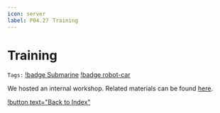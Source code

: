 ```yaml
---
icon: server
label: P04.27⠀Training
---
```

# Training
`Tags:` [!badge Submarine](/projects/P04-submarine.md) [!badge robot-car]()

We hosted an internal workshop. Related materials can be found [here](/additional-knowledge/A01-competitive-robot-basic-101.md).

[!button text="Back to Index"](/projects/P04-submarine/P04-10-19-about-the-project/P04-10-index.md)